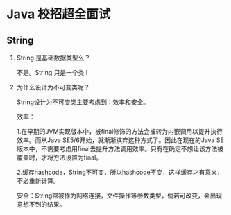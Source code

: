 # Java 校招超全面试

## String

1. String 是基础数据类型么？

    不是。String 只是一个类.l

2. 为什么设计为不可变类呢？

    String设计为不可变类主要考虑到：效率和安全。

    效率：

    1.在早期的JVM实现版本中，被final修饰的方法会被转为内嵌调用以提升执行效率。而从Java SE5/6开始，就渐渐摈弃这种方式了。因此在现在的Java SE版本中，不需要考虑用final去提升方法调用效率。只有在确定不想让该方法被覆盖时，才将方法设置为final。

    2.缓存hashcode，String不可变，所以hashcode不变，这样缓存才有意义，不必重新计算。

    安全：String常被作为网络连接，文件操作等参数类型，倘若可改变，会出现意想不到的结果。

